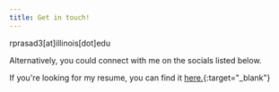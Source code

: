 ```yaml
---
title: Get in touch!
---
```


rprasad3[at]illinois[dot]edu

Alternatively, you could connect with me on the socials listed below. 

If you're looking for my resume, you can find it [here.](./assets/rohan_prasad_resume.pdf){:target="_blank"}